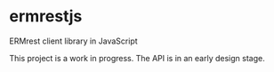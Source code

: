 # ermrestjs
ERMrest client library in JavaScript

This project is a work in progress. The API is in an early design stage.
